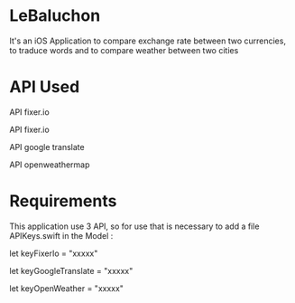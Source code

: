 # LeBaluchon

It's an iOS Application to compare exchange rate between two currencies, to traduce words and to compare weather between two cities

# API Used

API fixer.io

API fixer.io

API google translate

API openweathermap

  # Requirements
This application use 3 API, so for use that is necessary to add a file APIKeys.swift in the Model :

let keyFixerIo = "xxxxx"

let keyGoogleTranslate = "xxxxx"

let keyOpenWeather = "xxxxx"
